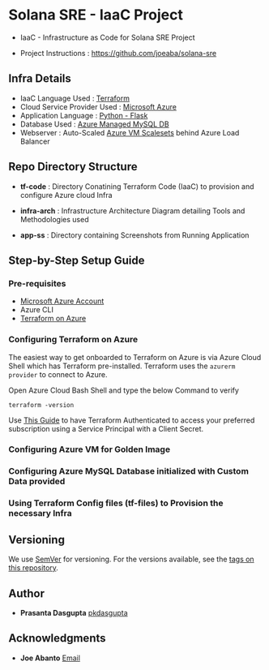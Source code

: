# Solana SRE - IaaC Project

* IaaC - Infrastructure as Code for Solana SRE Project 

* Project Instructions : https://github.com/joeaba/solana-sre


## Infra Details

* IaaC Language Used : [Terraform](https://www.terraform.io/)
* Cloud Service Provider Used : [Microsoft Azure](https://azure.microsoft.com/en-in/)
* Application Language : [Python - Flask](https://www.fullstackpython.com/flask.html)
* Database Used : [Azure Managed MySQL DB](https://azure.microsoft.com/en-in/services/mysql/)
* Webserver : Auto-Scaled [Azure VM Scalesets](https://docs.microsoft.com/en-us/azure/virtual-machine-scale-sets/overview) behind Azure Load Balancer

## Repo Directory Structure

* **tf-code** : Directory Conatining Terraform Code (IaaC) to provision and configure Azure cloud Infra

* **infra-arch** : Infrastructure Architecture Diagram detailing Tools and Methodologies used

* **app-ss** : Directory containing Screenshots from Running Application


## Step-by-Step Setup Guide

### Pre-requisites

* [Microsoft Azure Account](https://azure.microsoft.com/en-in/free/)
* Azure CLI
* [Terraform on Azure](https://docs.microsoft.com/en-us/azure/developer/terraform/)

### Configuring Terraform on Azure

The easiest way to get onboarded to Terraform on Azure is via Azure Cloud Shell which has Terraform pre-installed. Terraform uses the ```azurerm provider``` to connect to Azure.

Open Azure Cloud Bash Shell and type the below Command to verify

```
terraform -version
```


Use [This Guide](https://registry.terraform.io/providers/hashicorp/azurerm/latest/docs/guides/service_principal_client_secret) to have Terraform Authenticated to access your preferred subscription using a Service Principal with a Client Secret.


### Configuring Azure VM for Golden Image


### Configuring Azure MySQL Database initialized with Custom Data provided


### Using Terraform Config files (tf-files) to Provision the necessary Infra


## Versioning

We use [SemVer](http://semver.org/) for versioning. For the versions available, see the [tags on this repository](https://github.com/pkdasgupta/solanasre-proj/tags).


## Author

* **Prasanta Dasgupta** [pkdasgupta](https://pkdasgupta.co.in/)

## Acknowledgments

* **Joe Abanto** [Email](joe@solana.com)


